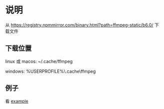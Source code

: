 # 说明

从 https://registry.npmmirror.com/binary.html?path=ffmpeg-static/b6.0/ 下载文件

## 下载位置

linux 或 macos: ~/.cache/ffmpeg

windows: %USERPROFILE%\\.cache\ffmpeg

## 例子

看 [example](https://github.com/kongxiangyiren/alemon-ffmpeg/tree/master/example)
